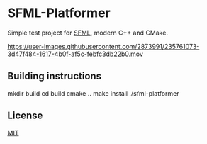 # SFML-Platformer

Simple test project for [SFML](https://github.com/SFML/SFML), modern C++ and CMake.

https://user-images.githubusercontent.com/2873991/235761073-3d47f484-1617-4b0f-af5c-febfc3db22b0.mov

## Building instructions

mkdir build
cd build
cmake ..
make install
./sfml-platformer

## License

[MIT](https://choosealicense.com/licenses/mit/)
